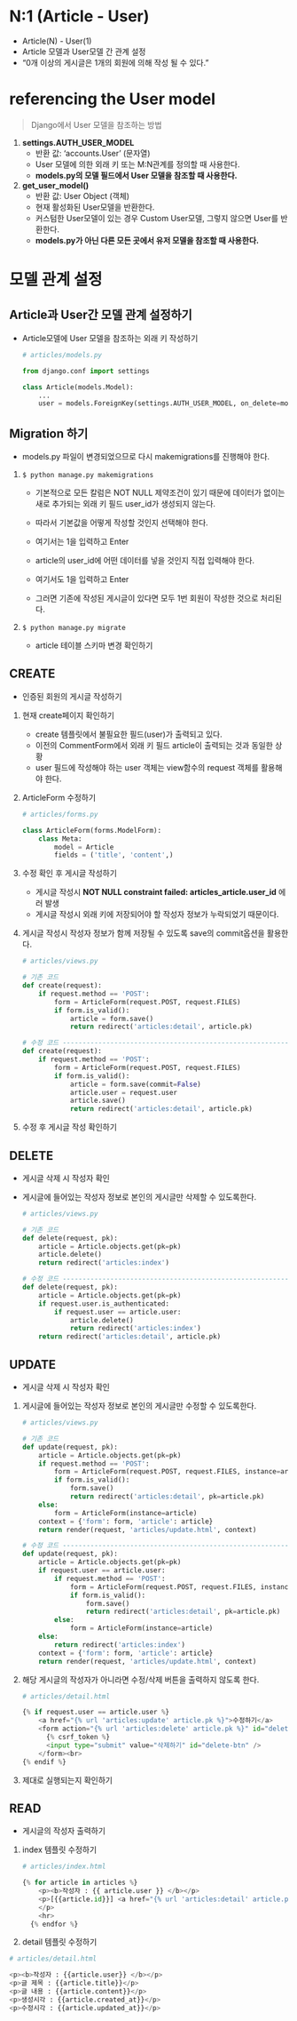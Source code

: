 # N:1 (Article - User)

- Article(N) - User(1)
- Article 모델과 User모델 간 관계 설정
- “0개 이상의 게시글은 1개의 회원에 의해 작성 될 수 있다.”

# referencing the User model

> Django에서 User 모델을 참조하는 방법
> 
1. **settings.AUTH_USER_MODEL**
    - 반환 값: ‘accounts.User’ (문자열)
    - User 모델에 의한 외래 키 또는 M:N관계를 정의할 때 사용한다.
    - **models.py의 모델 필드에서 User 모델을 참조할 때 사용한다.**
2. **get_user_model()**
    - 반환 값: User Object (객체)
    - 현재 활성화된 User모델을 반환한다.
    - 커스텀한 User모델이 있는 경우 Custom User모델, 그렇지 않으면 User를 반환한다.
    - **models.py가 아닌 다른 모든 곳에서 유저 모델을 참조할 때 사용한다.**
    

# 모델 관계 설정

## Article과 User간 모델 관계 설정하기

- Article모델에 User 모델을 참조하는 외래 키 작성하기
    
    ```python
    # articles/models.py
    
    from django.conf import settings
    
    class Article(models.Model):
        ...
        user = models.ForeignKey(settings.AUTH_USER_MODEL, on_delete=models.CASCADE)
    ```
    

## Migration 하기

- models.py 파일이 변경되었으므로 다시 makemigrations를 진행해야 한다.
1. `$ python manage.py makemigrations`
     
    - 기본적으로 모든 칼럼은 NOT NULL 제약조건이 있기 때문에 데이터가 없이는 새로 추가되는 외래 키 필드 user_id가 생성되지 않는다.
    - 따라서  기본값을 어떻게 작성할 것인지 선택해야 한다.
    - 여기서는 1을 입력하고 Enter
    
    - article의 user_id에 어떤 데이터를 넣을 것인지 직접 입력해야 한다.
    - 여기서도 1을 입력하고 Enter
    - 그러면 기존에 작성된 게시글이 있다면 모두 1번 회원이 작성한 것으로 처리된다.
2. `$ python manage.py migrate`
    - article 테이블 스키마 변경 확인하기
        
        

## CREATE

- 인증된 회원의 게시글 작성하기
1. 현재 create페이지 확인하기
     
    - create 템플릿에서 불필요한 필드(user)가 출력되고 있다.
    - 이전의 CommentForm에서 외래 키 필드 article이 출력되는 것과 동일한 상황
    - user 필드에 작성해야 하는 user 객체는 view함수의 request 객체를 활용해야 한다.
    
2. ArticleForm 수정하기
    
    ```python
    # articles/forms.py
    
    class ArticleForm(forms.ModelForm):
        class Meta:
            model = Article
            fields = ('title', 'content',)
    ```
    

1. 수정 확인 후 게시글 작성하기
   
    - 게시글 작성시 **NOT NULL constraint failed: articles_article.user_id** 에러 발생
    - 게시글 작성시 외래 키에 저장되어야 할 작성자 정보가 누락되었기 때문이다.

1. 게시글 작성시 작성자 정보가 함께 저장될 수 있도록 save의 commit옵션을 활용한다.
    
    ```python
    # articles/views.py
    
    # 기존 코드
    def create(request):
        if request.method == 'POST':
            form = ArticleForm(request.POST, request.FILES)
            if form.is_valid():
                article = form.save()
                return redirect('articles:detail', article.pk)
    
    # 수정 코드 ------------------------------------------------------------------
    def create(request):
        if request.method == 'POST':
            form = ArticleForm(request.POST, request.FILES)
            if form.is_valid():
                article = form.save(commit=False)
                article.user = request.user
                article.save()
                return redirect('articles:detail', article.pk)
    ```
    
2. 수정 후 게시글 작성 확인하기
     

## DELETE

- 게시글 삭제 시 작성자 확인
- 게시글에 들어있는 작성자 정보로 본인의 게시글만 삭제할 수 있도록한다.
    
    ```python
    # articles/views.py
    
    # 기존 코드
    def delete(request, pk):
        article = Article.objects.get(pk=pk)
        article.delete()
        return redirect('articles:index')
    
    # 수정 코드 ------------------------------------------------------------------
    def delete(request, pk):
        article = Article.objects.get(pk=pk)
        if request.user.is_authenticated:
            if request.user == article.user:
                article.delete()
                return redirect('articles:index')
        return redirect('articles:detail', article.pk)
    ```
    

## UPDATE

- 게시글 삭제 시 작성자 확인
1. 게시글에 들어있는 작성자 정보로 본인의 게시글만 수정할 수 있도록한다.
    
    ```python
    # articles/views.py
    
    # 기존 코드
    def update(request, pk):
        article = Article.objects.get(pk=pk)
        if request.method == 'POST':
            form = ArticleForm(request.POST, request.FILES, instance=article)
            if form.is_valid():
                form.save()
                return redirect('articles:detail', pk=article.pk)
        else:
            form = ArticleForm(instance=article)
        context = {'form': form, 'article': article}
        return render(request, 'articles/update.html', context)
    
    # 수정 코드 ------------------------------------------------------------------
    def update(request, pk):
        article = Article.objects.get(pk=pk)
        if request.user == article.user:
            if request.method == 'POST':
                form = ArticleForm(request.POST, request.FILES, instance=article)
                if form.is_valid():
                    form.save()
                    return redirect('articles:detail', pk=article.pk)
            else:
                form = ArticleForm(instance=article)
        else:
            return redirect('articles:index')
        context = {'form': form, 'article': article}
        return render(request, 'articles/update.html', context)
    ```
    
2. 해당 게시글의 작성자가 아니라면 수정/삭제 버튼을 출력하지 않도록 한다.
    
    ```python
    # articles/detail.html
    
    {% if request.user == article.user %}
        <a href="{% url 'articles:update' article.pk %}">수정하기</a>
        <form action="{% url 'articles:delete' article.pk %}" id="delete-form">
          {% csrf_token %}
          <input type="submit" value="삭제하기" id="delete-btn" />
        </form><br>
    {% endif %}
    ```
    
3. 제대로 실행되는지 확인하기
    
     

## READ

- 게시글의 작성자 출력하기
1. index 템플릿 수정하기
    
    ```python
    # articles/index.html
    
    {% for article in articles %}
        <p><b>작성자 : {{ article.user }} </b></p>
        <p>[{{article.id}}] <a href="{% url 'articles:detail' article.pk %}" id="article-title">{{article.title}}</a>
        </p>
        <hr>
      {% endfor %}
    ```
  
2. detail 템플릿 수정하기

```python
# articles/detail.html

<p><b>작성자 : {{article.user}} </b></p>
<p>글 제목 : {{article.title}}</p>
<p>글 내용 : {{article.content}}</p>
<p>생성시각 : {{article.created_at}}</p>
<p>수정시각 : {{article.updated_at}}</p>
```